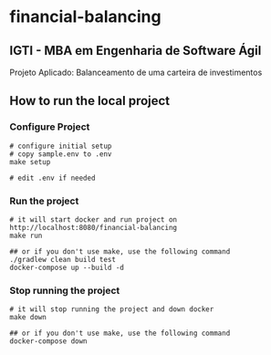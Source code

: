# financial-balancing

## IGTI - MBA em Engenharia de Software Ágil

Projeto Aplicado: Balanceamento de uma carteira de investimentos

## How to run the local project

### Configure Project

```shell
# configure initial setup
# copy sample.env to .env
make setup

# edit .env if needed
```

### Run the project
```shell
# it will start docker and run project on http://localhost:8080/financial-balancing
make run

## or if you don't use make, use the following command
./gradlew clean build test
docker-compose up --build -d
```

### Stop running the project
```shell
# it will stop running the project and down docker
make down

## or if you don't use make, use the following command
docker-compose down
```

